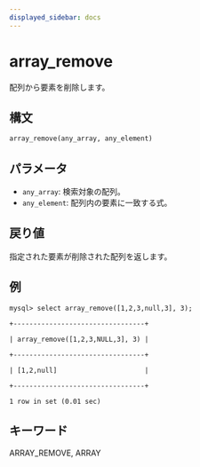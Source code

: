```yaml
---
displayed_sidebar: docs
---
```


# array_remove

配列から要素を削除します。

## 構文

```Haskell
array_remove(any_array, any_element)
```

## パラメータ

- `any_array`: 検索対象の配列。
- `any_element`: 配列内の要素に一致する式。

## 戻り値

指定された要素が削除された配列を返します。

## 例

```plaintext
mysql> select array_remove([1,2,3,null,3], 3);

+---------------------------------+

| array_remove([1,2,3,NULL,3], 3) |

+---------------------------------+

| [1,2,null]                      |

+---------------------------------+

1 row in set (0.01 sec)
```

## キーワード

ARRAY_REMOVE, ARRAY
